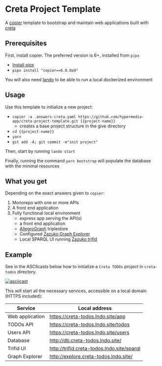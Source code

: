 # Creta Project Template

A [copier](https://github.com/copier-org/copier/#readme) template to bootstrap and maintain web applications built with [creta](https://creta.hypermedia.app/)

## Prerequisites

First, install copier. The preferred version is 6+, installed from `pipx`

- [Install pipx](https://github.com/pypa/pipx#install-pipx)
- `pipx install "copier==6.0.0a9"`

You will also need [lando](https://github.com/lando/lando/releases) to be able to run a local dockerized environment

## Usage

Use this template to initialize a new project:

- `copier -a .answers-creta.yaml https://github.com/hypermedia-app/creta-project-template.git {{project-name}}`
   - creates a base project structure in the give directory
- `cd {{project-name}}`
- `yarn`
- `git add -A; git commit -m"init project"`

Then, start by running `lando start`

Finally, running the command `yarn bootstrap` will populate the database with the minimal resources

## What you get

Depending on the exact answers given to `copier`:

1. Monorepo with one or more APIs
2. A front end application
3. Fully functional local environment
   - express app serving the API(s)
   - a front end application
   - [AllegroGraph](https://allegrograph.com/) triplestore
   - Configured [Zazuko Graph Explorer](https://github.com/zazuko/graph-explorer)
   - Local SPARQL UI running [Zazuko trifid](https://zazuko.com/products/trifid/)

## Example

See in the ASCIIcasts below how to initialize a `Creta TODOs` project in `creta-todos` directory. 

[![asciicast](https://asciinema.org/a/w4NVpT2k99MKWmgI1tbXH7Qsn.svg)](https://asciinema.org/a/w4NVpT2k99MKWmgI1tbXH7Qsn)

This will start all the necessary services, accessible on a local domain (HTTPS included):

| Service | Local address |
| -- | -- |
| Web application | https://creta-todos.lndo.site/app |
| TODOs API | https://creta-todos.lndo.site/todos |
| Users API | https://creta-todos.lndo.site/users |
| Database | http://db.creta-todos.lndo.site/ |
| Trifid UI | http://trifid.creta-todos.lndo.site/sparql |
| Graph Explorer | http://explore.creta-todos.lndo.site/ |
